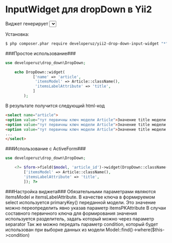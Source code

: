 InputWidget для dropDown в Yii2
===================

Виджет генерирует <select>, используя модель, переданную в настройках виджета.
Может использоваться как с ActiveForm так и сам по себе.

Установка:
```bash
$ php composer.phar require developeruz/yii2-drop-down-input-widget "*"
```

###Простое использование###
```php
use developeruz\drop_down\DropDown;

    echo DropDown::widget(
            ['name' => 'article',
             'itemsModel' => Article::className(),
             'itemsLabelAttribute' => 'title',
            ]
        );
```
В результате получится следующий html-код
```html
<select name="article">
<option value="тут первичны ключ модели Article">Значение title модели Article</option>
<option value="тут первичны ключ модели Article">Значение title модели Article</option>
<option value="тут первичны ключ модели Article">Значение title модели Article</option>
...
</select>
```

###Использование c ActiveForm###
```php
use developeruz\drop_down\DropDown;

    <?= $form->field($model, 'article_id')->widget(DropDown::className(),
        ['itemsModel' => Article::className(),
        'itemsLabelAttribute' => 'title',
        ]); ?>
```

###Настройка виджета###
Обязательными параметрами являются itemsModel и itemsLabelAttribute.
В качестве ключа в формируемом select используется primaryKey() переданной модели. Это значение можно переопределить явно указав параметр itemsPKAttribute
В случаи составного первичного ключа для формирования значения используется разделитель, задать который можно через параметр separator
Так же можно передать параметр condition, который будет использован при выборке данных из модели Model::find()->where($this->condition)
